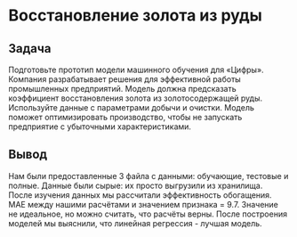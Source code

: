# Восстановление золота из руды

## Задача

Подготовьте прототип модели машинного обучения для «Цифры». Компания разрабатывает решения для эффективной работы промышленных предприятий.
Модель должна предсказать коэффициент восстановления золота из золотосодержащей руды. Используйте данные с параметрами добычи и очистки.
Модель поможет оптимизировать производство, чтобы не запускать предприятие с убыточными характеристиками.

## Вывод

Нам были предоставленные 3 файла с данными: обучающие, тестовые и полные. Данные были сырые: их просто выгрузили из хранилища.
После изучения данных мы рассчитали эффективность обогащения. MAE между нашими расчётами и значением признака = 9.7. Значение не идеальное, но можно считать, что расчёты верны. 
После построения моделей мы выяснили, что линейная регрессия - лучшая модель.
